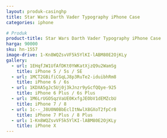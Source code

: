 ```yaml
---
layout: produk-casinghp
title: Star Wars Darth Vader Typography iPhone Case
categories: iphone

# Produk
product-title: Star Wars Darth Vader Typography iPhone Case
harga: 90000
sku: hn-1557
image-drive: 1-Kn8WQZsvVF5k5YlKI-lABM80E2OjKLy
gallery:
  - url: 1EHqfJW1UfAfDKt0YWKatXjzQ9u2WamSg
    title: iPhone 5 / 5s / SE
  - url: 1MCT2GBifiCGqLJ8p3RuTe2-iduibhRm8
    title: iPhone 6 / 6s
  - url: 1KDXA5gJc5Uj0j3kJnzr9yGcfQQye-925
    title: iPhone 6 Plus / 6s Plus
  - url: 1M6LrUGOSqzVaUE0KxfgJEObV1dEMZcbU
    title: iPhone 7 / 8
  - url: 1c--_J8U0N0BbEclItNwlX8GXoT2fpCr8
    title: iPhone 7 Plus / 8 Plus
  - url: 1-Kn8WQZsvVF5k5YlKI-lABM80E2OjKLy
    title: iPhone X
---
```

